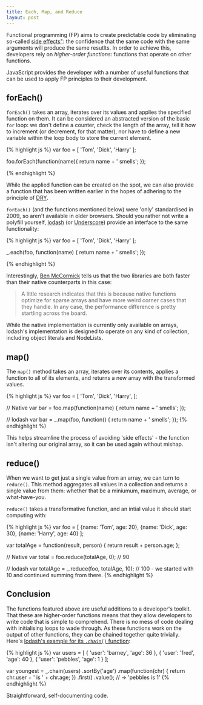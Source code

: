 ```yaml
---
title: Each, Map, and Reduce
layout: post
---
```


<p class="lead">Functional programming (FP) aims to create predictable code by eliminating so-called <a href="https://programmers.stackexchange.com/questions/40297/what-is-a-side-effect">side effects"</a>: the confidence that the same code with the same arguments will produce the same resutlts. In order to achieve this, developers rely on <i>higher-order functions</i>: functions that operate on other functions.</p> 
<p class="lead">JavaScript provides the developer with a number of useful functions that can be used to apply FP principles to their development.</p>

## forEach()
`forEach()` takes an array, iterates over its values and applies the specified function on them. It can be considered an abstracted version of the basic `for` loop: we don't define a counter, check the length of the array, tell it how to increment (or decrement, for that matter), nor have to define a new variable within the loop body to store the current element. 

{% highlight js %}
var foo = [
  'Tom',
  'Dick',
  'Harry'
];

foo.forEach(function(name){
  return name + ' smells';
});

{% endhighlight %}

While the applied function can be created on the spot, we can also provide a function that has been written earlier in the hopes of adhering to the principle of [DRY](https://en.wikipedia.org/wiki/Don%27t_repeat_yourself).

`forEach()` (and the functions mentioned below) were 'only' standardised in 2009, so aren't available in older browsers. Should you rather not write a polyfill yourself, [lodash](https://lodash.com/) (or [Underscore](http://underscorejs.org/)) provide an interface to the same functionality:

{% highlight js %}
var foo = [
  'Tom',
  'Dick',
  'Harry'
];

_.each(foo, function(name) {
  return name + ' smells';
});

{% endhighlight %}

Interestingly, [Ben McCormick](http://benmccormick.org/2014/11/12/underscore-vs-lodash/) tells us that the two libraries are both faster than their native counterparts in this case: 

> A little research indicates that this is because native functions optimize for sparse arrays and have more weird corner cases that they handle. In any case, the performance difference is pretty startling across the board.

While the native implementation is currently only available on arrays, lodash's implementation is designed to operate on any kind of collection, including object literals and NodeLists.


## map()
The `map()` method takes an array, iterates over its contents, applies a function to all of its elements, and returns a new array with the transformed values. 

{% highlight js %}
var foo = [
  'Tom',
  'Dick',
  'Harry',
];

// Native
var bar = foo.map(function(name) {
  return name + ' smells';
});

// lodash
var bar = _.map(foo, function() {
  return name + ' smells';
});
{% endhighlight %}

This helps streamline the process of avoiding 'side effects' - the function isn't altering our original array, so it can be used again without mishap.

## reduce()
When we want to get just a single value from an array, we can turn to `reduce()`. This method aggregates all values in a collection and returns a single value from them: whether that be a miniumum, maximum, average, or what-have-you.

`reduce()` takes a transformative function, and an intial value it should start computing with:

{% highlight js %}
var foo = [
  {name: 'Tom', age: 20},
  {name: 'Dick', age: 30},
  {name: 'Harry', age: 40}
];

var totalAge = function(result, person) {
  return result + person.age;
};

// Native
var total = foo.reduce(totalAge, 0); // 90

// lodash
var totalAge = _.reduce(foo, totalAge, 10); // 100 - we started with 10 and continued summing from there.
{% endhighlight %}

## Conclusion
The functions featured above are useful additions to a developer's toolkit. That these are higher-order functions means that they allow developers to write code that is simple to comprehend. There is no mess of code dealing with initialising loops to wade through. As these functions work on the output of other functions, they can be chained together quite trivially. Here's [lodash's example for its `.chain()` function](https://lodash.com/docs#chain):

{% highlight js %}
var users = [
  { 'user': 'barney',  'age': 36 },
  { 'user': 'fred',    'age': 40 },
  { 'user': 'pebbles', 'age': 1 }
];

var youngest = _.chain(users)
  .sortBy('age')
  .map(function(chr) {
    return chr.user + ' is ' + chr.age;
  })
  .first()
  .value();
// → 'pebbles is 1'
{% endhighlight %}

Straightforward, self-documenting code. 
